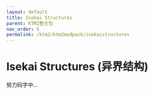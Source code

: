 ```yaml
---
layout: default
title: Isekai Structures
parent: KTM2整合包
nav_order: 5
permalink: /ktm2/ktm2modpack/isekaistructures
---
```


# Isekai Structures (异界结构)

努力码字中…